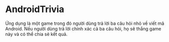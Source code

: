 AndroidTrivia
===================================

 Ứng dụng là một game trong đó người dùng trả lời ba câu hỏi nhỏ về viết mã Android. Nếu người dùng trả lời chính xác cả ba câu hỏi, họ sẽ thắng game này và có thể chia sẻ kết quả.

